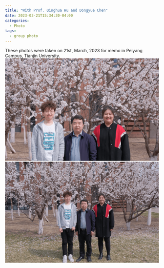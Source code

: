 ```yaml
---
title: "With Prof. Qinghua Hu and Dongyue Chen"
date: 2023-03-21T15:34:30-04:00
categories:
  - Photo
tags:
  - group photo
---
```

These photos were taken on 21st, March, 2023 for memo in Peiyang Campus, Tianjin University.
<br/><img src='/assets/images/20230321withHu2-tinypng.png'>
<br/><img src='/assets/images/20230321withHu-tinypng.png'>
